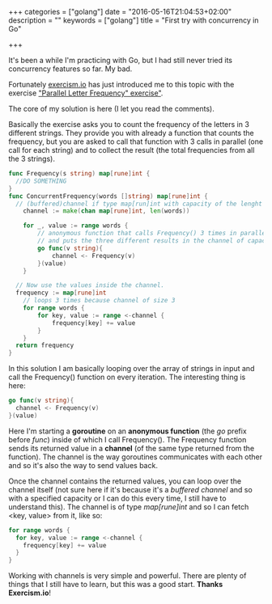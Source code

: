 +++
categories = ["golang"]
date = "2016-05-16T21:04:53+02:00"
description = ""
keywords = ["golang"]
title = "First try with concurrency in Go"

+++

It's been a while I'm practicing with Go, but I had still never tried its concurrency features so far. My bad.

Fortunately [exercism.io](http://exercism.io) has just introduced me to this topic with the exercise ["Parallel Letter Frequency" exercise"](http://exercism.io/exercises/go/parallel-letter-frequency/readme).

The core of my solution is here (I let you read the comments).

Basically the exercise asks you to count the frequency of the letters in 3 different strings. They provide you with already a function that counts the frequency, but you are asked to call that function with 3 calls in parallel (one call for each string) and to collect the result (the total frequencies from all the 3 strings).

``` go
func Frequency(s string) map[rune]int {
  //DO SOMETHING
}
func ConcurrentFrequency(words []string) map[rune]int {
  // (buffered)channel if type map[run]int with capacity of the lenght of the input (3)
	channel := make(chan map[rune]int, len(words))

	for _, value := range words {
		// anonymous function that calls Frequency() 3 times in parallel
		// and puts the three different results in the channel of capacity 3
		go func(v string){
			channel <- Frequency(v)
		}(value)
	}

  // Now use the values inside the channel.
  frequency := map[rune]int
	// loops 3 times because channel of size 3
	for range words {
		for key, value := range <-channel {
			frequency[key] += value
		}
	}
  return frequency
}
```

In this solution I am basically looping over the array of strings in input and call the Frequency() function on every iteration. The interesting thing is here:

``` go
go func(v string){
  channel <- Frequency(v)
}(value)
```

Here I'm starting a **goroutine** on an **anonymous function** (the _go_ prefix before _func_) inside of which I call Frequency(). The Frequency function sends its returned value in a **channel** (of the same type returned from the function). The channel is the way goroutines communicates with each other and so it's also the way to send values back.

Once the channel contains the returned values, you can loop over the channel itself (not sure here if it's because it's a _buffered channel_ and so with a specified capacity or I can do this every time, I still have to understand this).
The channel is of type _map[rune]int_ and so I can fetch <key, value> from it, like so:

``` go
for range words {
  for key, value := range <-channel {
    frequency[key] += value
  }
}
```

Working with channels is very simple and powerful. There are plenty of things that I still have to learn, but this was a good start. **Thanks Exercism.io**!
